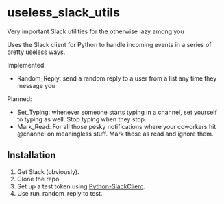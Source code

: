 # useless_slack_utils
Very important Slack utilities for the otherwise lazy among you

Uses the Slack client for Python to handle incoming events in a series of pretty useless ways.


Implemented:
  - Random_Reply: send a random reply to a user from a list any time they message you
  
Planned:
  - Set_Typing: whenever someone starts typing in a channel, set yourself to typing as well. Stop typing when they stop.
  - Mark_Read: For all those pesky notifications where your coworkers hit @channel on meaningless stuff. Mark those as read and ignore them.

## Installation

1. Get Slack (obviously).
2. Clone the repo.
3. Set up a test token using [Python-SlackClient](https://slackapi.github.io/python-slackclient/auth.html#test-tokens).
4. Use run_random_reply to test.
